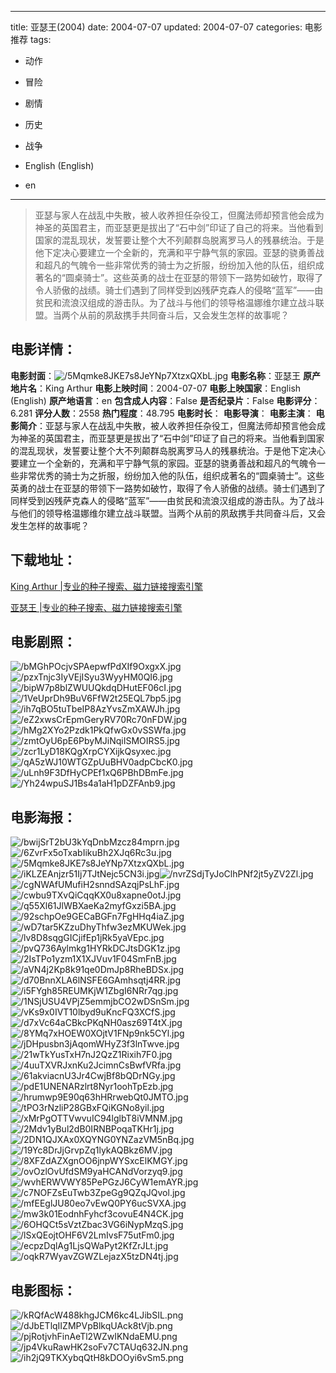 
---
title: 亚瑟王(2004)
date: 2004-07-07
updated: 2004-07-07
categories: 电影推荐
tags:
- 动作
- 冒险
- 剧情
- 历史
- 战争

- English (English)
- en
---


> 亚瑟与家人在战乱中失散，被人收养担任杂役工，但魔法师却预言他会成为神圣的英国君主，而亚瑟更是拔出了“石中剑”印证了自己的将来。当他看到国家的混乱现状，发誓要让整个大不列颠群岛脱离罗马人的残暴统治。于是他下定决心要建立一个全新的，充满和平宁静气氛的家园。亚瑟的骁勇善战和超凡的气魄令一些非常优秀的骑士为之折服，纷纷加入他的队伍，组织成著名的“圆桌骑士”。这些英勇的战士在亚瑟的带领下一路势如破竹，取得了令人骄傲的战绩。骑士们遇到了同样受到凶残萨克森人的侵略“蓝军”——由贫民和流浪汉组成的游击队。为了战斗与他们的领导格温娜维尔建立战斗联盟。当两个从前的夙敌携手共同奋斗后，又会发生怎样的故事呢？

## **电影详情**：

**电影封面**：<img src="https://image.tmdb.org/t/p/w200/5Mqmke8JKE7s8JeYNp7XtzxQXbL.jpg" alt="/5Mqmke8JKE7s8JeYNp7XtzxQXbL.jpg" title="/5Mqmke8JKE7s8JeYNp7XtzxQXbL.jpg">
**电影名称**：亚瑟王
**原产地片名**：King Arthur
**电影上映时间**：2004-07-07
**电影上映国家**：English (English)
**原产地语言**：en
**包含成人内容**：False
**是否纪录片**：False
**电影评分**：6.281
**评分人数**：2558
**热门程度**：48.795
**电影时长**：
**电影导演**：
**电影主演**：
**电影简介**：亚瑟与家人在战乱中失散，被人收养担任杂役工，但魔法师却预言他会成为神圣的英国君主，而亚瑟更是拔出了“石中剑”印证了自己的将来。当他看到国家的混乱现状，发誓要让整个大不列颠群岛脱离罗马人的残暴统治。于是他下定决心要建立一个全新的，充满和平宁静气氛的家园。亚瑟的骁勇善战和超凡的气魄令一些非常优秀的骑士为之折服，纷纷加入他的队伍，组织成著名的“圆桌骑士”。这些英勇的战士在亚瑟的带领下一路势如破竹，取得了令人骄傲的战绩。骑士们遇到了同样受到凶残萨克森人的侵略“蓝军”——由贫民和流浪汉组成的游击队。为了战斗与他们的领导格温娜维尔建立战斗联盟。当两个从前的夙敌携手共同奋斗后，又会发生怎样的故事呢？

## **下载地址**：
[King Arthur |专业的种子搜索、磁力链接搜索引擎](https://movie.amd794.com:2083/?search=King%20Arthur&ordering=&mode=match_phrase&page_size=10&page=1)

[亚瑟王 |专业的种子搜索、磁力链接搜索引擎](https://movie.amd794.com:2083/?search=%E4%BA%9A%E7%91%9F%E7%8E%8B&ordering=&mode=match_phrase&page_size=10&page=1)
 

## **电影剧照**：
<img src="https://image.tmdb.org/t/p/original/bMGhPOcjvSPAepwfPdXIf9OxgxX.jpg" alt="/bMGhPOcjvSPAepwfPdXIf9OxgxX.jpg" title="/bMGhPOcjvSPAepwfPdXIf9OxgxX.jpg"><img src="https://image.tmdb.org/t/p/original/pzxTnjc3IyVEjISyu3WyyHM0QI6.jpg" alt="/pzxTnjc3IyVEjISyu3WyyHM0QI6.jpg" title="/pzxTnjc3IyVEjISyu3WyyHM0QI6.jpg"><img src="https://image.tmdb.org/t/p/original/bipW7p8blZWUUQkdqDHutEF06cI.jpg" alt="/bipW7p8blZWUUQkdqDHutEF06cI.jpg" title="/bipW7p8blZWUUQkdqDHutEF06cI.jpg"><img src="https://image.tmdb.org/t/p/original/1VeUprDh9BuV6FfW2t25EQL7bp5.jpg" alt="/1VeUprDh9BuV6FfW2t25EQL7bp5.jpg" title="/1VeUprDh9BuV6FfW2t25EQL7bp5.jpg"><img src="https://image.tmdb.org/t/p/original/ih7qBO5tuTbeIP8AzYvsZmXAWJh.jpg" alt="/ih7qBO5tuTbeIP8AzYvsZmXAWJh.jpg" title="/ih7qBO5tuTbeIP8AzYvsZmXAWJh.jpg"><img src="https://image.tmdb.org/t/p/original/eZ2xwsCrEpmGeryRV70Rc70nFDW.jpg" alt="/eZ2xwsCrEpmGeryRV70Rc70nFDW.jpg" title="/eZ2xwsCrEpmGeryRV70Rc70nFDW.jpg"><img src="https://image.tmdb.org/t/p/original/hMg2XYo2Pzdk1PkQfwGx0vSSWfa.jpg" alt="/hMg2XYo2Pzdk1PkQfwGx0vSSWfa.jpg" title="/hMg2XYo2Pzdk1PkQfwGx0vSSWfa.jpg"><img src="https://image.tmdb.org/t/p/original/zmtOyU6pE6PbyMJiNqiISMOIRS5.jpg" alt="/zmtOyU6pE6PbyMJiNqiISMOIRS5.jpg" title="/zmtOyU6pE6PbyMJiNqiISMOIRS5.jpg"><img src="https://image.tmdb.org/t/p/original/zcr1LyD18KQgXrpCYXijkQsyxec.jpg" alt="/zcr1LyD18KQgXrpCYXijkQsyxec.jpg" title="/zcr1LyD18KQgXrpCYXijkQsyxec.jpg"><img src="https://image.tmdb.org/t/p/original/qA5zWJ10WTGZpUuBHV0adpCbcK0.jpg" alt="/qA5zWJ10WTGZpUuBHV0adpCbcK0.jpg" title="/qA5zWJ10WTGZpUuBHV0adpCbcK0.jpg"><img src="https://image.tmdb.org/t/p/original/uLnh9F3DfHyCPEf1xQ6PBhDBmFe.jpg" alt="/uLnh9F3DfHyCPEf1xQ6PBhDBmFe.jpg" title="/uLnh9F3DfHyCPEf1xQ6PBhDBmFe.jpg"><img src="https://image.tmdb.org/t/p/original/Yh24wpuSJ1Bs4a1aH1pDZFAnb9.jpg" alt="/Yh24wpuSJ1Bs4a1aH1pDZFAnb9.jpg" title="/Yh24wpuSJ1Bs4a1aH1pDZFAnb9.jpg">

## **电影海报**：
<img src="https://image.tmdb.org/t/p/original/bwijSrT2bU3kYqDnbMzcz84mprn.jpg" alt="/bwijSrT2bU3kYqDnbMzcz84mprn.jpg" title="/bwijSrT2bU3kYqDnbMzcz84mprn.jpg"><img src="https://image.tmdb.org/t/p/original/6ZvrFx5oTxabIikuBh2XJq6Rc3u.jpg" alt="/6ZvrFx5oTxabIikuBh2XJq6Rc3u.jpg" title="/6ZvrFx5oTxabIikuBh2XJq6Rc3u.jpg"><img src="https://image.tmdb.org/t/p/original/5Mqmke8JKE7s8JeYNp7XtzxQXbL.jpg" alt="/5Mqmke8JKE7s8JeYNp7XtzxQXbL.jpg" title="/5Mqmke8JKE7s8JeYNp7XtzxQXbL.jpg"><img src="https://image.tmdb.org/t/p/original/iKLZEAnjzr51Ij7TJtNejc5CN3i.jpg" alt="/iKLZEAnjzr51Ij7TJtNejc5CN3i.jpg" title="/iKLZEAnjzr51Ij7TJtNejc5CN3i.jpg"><img src="https://image.tmdb.org/t/p/original/nvrZSdjTyJoClhPNf2jt5yZV2Zl.jpg" alt="/nvrZSdjTyJoClhPNf2jt5yZV2Zl.jpg" title="/nvrZSdjTyJoClhPNf2jt5yZV2Zl.jpg"><img src="https://image.tmdb.org/t/p/original/cgNWAfUMufiH2snndSAzqjPsLhF.jpg" alt="/cgNWAfUMufiH2snndSAzqjPsLhF.jpg" title="/cgNWAfUMufiH2snndSAzqjPsLhF.jpg"><img src="https://image.tmdb.org/t/p/original/cwbu9TXvQiCqqKX0u8xapne0otJ.jpg" alt="/cwbu9TXvQiCqqKX0u8xapne0otJ.jpg" title="/cwbu9TXvQiCqqKX0u8xapne0otJ.jpg"><img src="https://image.tmdb.org/t/p/original/q55Xl61JlWBXaeKa2myfGxzi5BA.jpg" alt="/q55Xl61JlWBXaeKa2myfGxzi5BA.jpg" title="/q55Xl61JlWBXaeKa2myfGxzi5BA.jpg"><img src="https://image.tmdb.org/t/p/original/92schpOe9GECaBGFn7FgHHq4iaZ.jpg" alt="/92schpOe9GECaBGFn7FgHHq4iaZ.jpg" title="/92schpOe9GECaBGFn7FgHHq4iaZ.jpg"><img src="https://image.tmdb.org/t/p/original/wD7tar5KZzuDhyThfw3ezMKUWek.jpg" alt="/wD7tar5KZzuDhyThfw3ezMKUWek.jpg" title="/wD7tar5KZzuDhyThfw3ezMKUWek.jpg"><img src="https://image.tmdb.org/t/p/original/lv8D8sqgGICjifEp1jRk5yaVEpc.jpg" alt="/lv8D8sqgGICjifEp1jRk5yaVEpc.jpg" title="/lv8D8sqgGICjifEp1jRk5yaVEpc.jpg"><img src="https://image.tmdb.org/t/p/original/pvQ736Aylmkg1HYRkDCJtsDGK1z.jpg" alt="/pvQ736Aylmkg1HYRkDCJtsDGK1z.jpg" title="/pvQ736Aylmkg1HYRkDCJtsDGK1z.jpg"><img src="https://image.tmdb.org/t/p/original/2IsTPo1yzm1X1XJVuv1F04SmFnB.jpg" alt="/2IsTPo1yzm1X1XJVuv1F04SmFnB.jpg" title="/2IsTPo1yzm1X1XJVuv1F04SmFnB.jpg"><img src="https://image.tmdb.org/t/p/original/aVN4j2Kp8k91qe0DmJp8RheBDSx.jpg" alt="/aVN4j2Kp8k91qe0DmJp8RheBDSx.jpg" title="/aVN4j2Kp8k91qe0DmJp8RheBDSx.jpg"><img src="https://image.tmdb.org/t/p/original/d70BnnXLA6lNSFE6GAmhsqtj4RR.jpg" alt="/d70BnnXLA6lNSFE6GAmhsqtj4RR.jpg" title="/d70BnnXLA6lNSFE6GAmhsqtj4RR.jpg"><img src="https://image.tmdb.org/t/p/original/i5FYgh85REUMKjW1ZbgI6NRr7qg.jpg" alt="/i5FYgh85REUMKjW1ZbgI6NRr7qg.jpg" title="/i5FYgh85REUMKjW1ZbgI6NRr7qg.jpg"><img src="https://image.tmdb.org/t/p/original/1NSjUSU4VPjZ5emmjbCO2wDSnSm.jpg" alt="/1NSjUSU4VPjZ5emmjbCO2wDSnSm.jpg" title="/1NSjUSU4VPjZ5emmjbCO2wDSnSm.jpg"><img src="https://image.tmdb.org/t/p/original/vKs9x0IVT10lbyd9uKncFQ3XCfS.jpg" alt="/vKs9x0IVT10lbyd9uKncFQ3XCfS.jpg" title="/vKs9x0IVT10lbyd9uKncFQ3XCfS.jpg"><img src="https://image.tmdb.org/t/p/original/d7xVc64aCBkcPKqNH0asz69T4tX.jpg" alt="/d7xVc64aCBkcPKqNH0asz69T4tX.jpg" title="/d7xVc64aCBkcPKqNH0asz69T4tX.jpg"><img src="https://image.tmdb.org/t/p/original/8YMq7xHOEW0XOjtV1FNp9nk5CYl.jpg" alt="/8YMq7xHOEW0XOjtV1FNp9nk5CYl.jpg" title="/8YMq7xHOEW0XOjtV1FNp9nk5CYl.jpg"><img src="https://image.tmdb.org/t/p/original/jDHpusbn3jAqomWHyZ3f3lnTwve.jpg" alt="/jDHpusbn3jAqomWHyZ3f3lnTwve.jpg" title="/jDHpusbn3jAqomWHyZ3f3lnTwve.jpg"><img src="https://image.tmdb.org/t/p/original/21wTkYusTxH7nJ2QzZ1Rixih7F0.jpg" alt="/21wTkYusTxH7nJ2QzZ1Rixih7F0.jpg" title="/21wTkYusTxH7nJ2QzZ1Rixih7F0.jpg"><img src="https://image.tmdb.org/t/p/original/4uuTXVRJxnKu2JcimnCsBwfVRfa.jpg" alt="/4uuTXVRJxnKu2JcimnCsBwfVRfa.jpg" title="/4uuTXVRJxnKu2JcimnCsBwfVRfa.jpg"><img src="https://image.tmdb.org/t/p/original/61akviacnU3Jr4CwjBf8bQDrNGy.jpg" alt="/61akviacnU3Jr4CwjBf8bQDrNGy.jpg" title="/61akviacnU3Jr4CwjBf8bQDrNGy.jpg"><img src="https://image.tmdb.org/t/p/original/pdE1UNENARzlrt8Nyr1oohTpEzb.jpg" alt="/pdE1UNENARzlrt8Nyr1oohTpEzb.jpg" title="/pdE1UNENARzlrt8Nyr1oohTpEzb.jpg"><img src="https://image.tmdb.org/t/p/original/hrumwp9E90q63hHRrwebQt0JMTO.jpg" alt="/hrumwp9E90q63hHRrwebQt0JMTO.jpg" title="/hrumwp9E90q63hHRrwebQt0JMTO.jpg"><img src="https://image.tmdb.org/t/p/original/tPO3rNzliP28GBxFQiKGNo8yil.jpg" alt="/tPO3rNzliP28GBxFQiKGNo8yil.jpg" title="/tPO3rNzliP28GBxFQiKGNo8yil.jpg"><img src="https://image.tmdb.org/t/p/original/xMrPgOTTVwvuIC94lglbT8iVMNM.jpg" alt="/xMrPgOTTVwvuIC94lglbT8iVMNM.jpg" title="/xMrPgOTTVwvuIC94lglbT8iVMNM.jpg"><img src="https://image.tmdb.org/t/p/original/2Mdv1yBul2dB0IRNBPoqaTKHr1j.jpg" alt="/2Mdv1yBul2dB0IRNBPoqaTKHr1j.jpg" title="/2Mdv1yBul2dB0IRNBPoqaTKHr1j.jpg"><img src="https://image.tmdb.org/t/p/original/2DN1QJXAx0XQYNG0YNZazVM5nBq.jpg" alt="/2DN1QJXAx0XQYNG0YNZazVM5nBq.jpg" title="/2DN1QJXAx0XQYNG0YNZazVM5nBq.jpg"><img src="https://image.tmdb.org/t/p/original/19Yc8DrJjGrvpZq1lykAQBkz6MV.jpg" alt="/19Yc8DrJjGrvpZq1lykAQBkz6MV.jpg" title="/19Yc8DrJjGrvpZq1lykAQBkz6MV.jpg"><img src="https://image.tmdb.org/t/p/original/8XFZdAZXgnOO6jnpWYSxcElKMGY.jpg" alt="/8XFZdAZXgnOO6jnpWYSxcElKMGY.jpg" title="/8XFZdAZXgnOO6jnpWYSxcElKMGY.jpg"><img src="https://image.tmdb.org/t/p/original/ovOzlOvUfdSM9yaHCANdVorzyq9.jpg" alt="/ovOzlOvUfdSM9yaHCANdVorzyq9.jpg" title="/ovOzlOvUfdSM9yaHCANdVorzyq9.jpg"><img src="https://image.tmdb.org/t/p/original/wvhERWVWY85PePGzJ6CyW1emAYR.jpg" alt="/wvhERWVWY85PePGzJ6CyW1emAYR.jpg" title="/wvhERWVWY85PePGzJ6CyW1emAYR.jpg"><img src="https://image.tmdb.org/t/p/original/c7NOFZsEuTwb3ZpeGg9QZqJQvol.jpg" alt="/c7NOFZsEuTwb3ZpeGg9QZqJQvol.jpg" title="/c7NOFZsEuTwb3ZpeGg9QZqJQvol.jpg"><img src="https://image.tmdb.org/t/p/original/mfEEglJU80eo7vEwQ0PY6ucSVXA.jpg" alt="/mfEEglJU80eo7vEwQ0PY6ucSVXA.jpg" title="/mfEEglJU80eo7vEwQ0PY6ucSVXA.jpg"><img src="https://image.tmdb.org/t/p/original/mw3k01EodnhFyhcf3covuE4N4CK.jpg" alt="/mw3k01EodnhFyhcf3covuE4N4CK.jpg" title="/mw3k01EodnhFyhcf3covuE4N4CK.jpg"><img src="https://image.tmdb.org/t/p/original/6OHQCt5sVztZbac3VG6iNypMzqS.jpg" alt="/6OHQCt5sVztZbac3VG6iNypMzqS.jpg" title="/6OHQCt5sVztZbac3VG6iNypMzqS.jpg"><img src="https://image.tmdb.org/t/p/original/lSxQEojtOHF6V2LmIvsF75utFm0.jpg" alt="/lSxQEojtOHF6V2LmIvsF75utFm0.jpg" title="/lSxQEojtOHF6V2LmIvsF75utFm0.jpg"><img src="https://image.tmdb.org/t/p/original/ecpzDqlAg1LjsQWaPyt2KfZrJLt.jpg" alt="/ecpzDqlAg1LjsQWaPyt2KfZrJLt.jpg" title="/ecpzDqlAg1LjsQWaPyt2KfZrJLt.jpg"><img src="https://image.tmdb.org/t/p/original/oqkR7WyavZGWZLejazX5tzDN4tj.jpg" alt="/oqkR7WyavZGWZLejazX5tzDN4tj.jpg" title="/oqkR7WyavZGWZLejazX5tzDN4tj.jpg">

## **电影图标**：
<img src="https://image.tmdb.org/t/p/original/kRQfAcW488khgJCM6kc4LJibSIL.png" alt="/kRQfAcW488khgJCM6kc4LJibSIL.png" title="/kRQfAcW488khgJCM6kc4LJibSIL.png"><img src="https://image.tmdb.org/t/p/original/dJbETlqIIZMPVpBlkqUAck8tVjb.png" alt="/dJbETlqIIZMPVpBlkqUAck8tVjb.png" title="/dJbETlqIIZMPVpBlkqUAck8tVjb.png"><img src="https://image.tmdb.org/t/p/original/pjRotjvhFinAeTl2WZwIKNdaEMU.png" alt="/pjRotjvhFinAeTl2WZwIKNdaEMU.png" title="/pjRotjvhFinAeTl2WZwIKNdaEMU.png"><img src="https://image.tmdb.org/t/p/original/jp4VkuRawHK2soFv7CTAUq632JN.png" alt="/jp4VkuRawHK2soFv7CTAUq632JN.png" title="/jp4VkuRawHK2soFv7CTAUq632JN.png"><img src="https://image.tmdb.org/t/p/original/ih2jQ9TKXybqQtH8kDOOyi6vSm5.png" alt="/ih2jQ9TKXybqQtH8kDOOyi6vSm5.png" title="/ih2jQ9TKXybqQtH8kDOOyi6vSm5.png">
